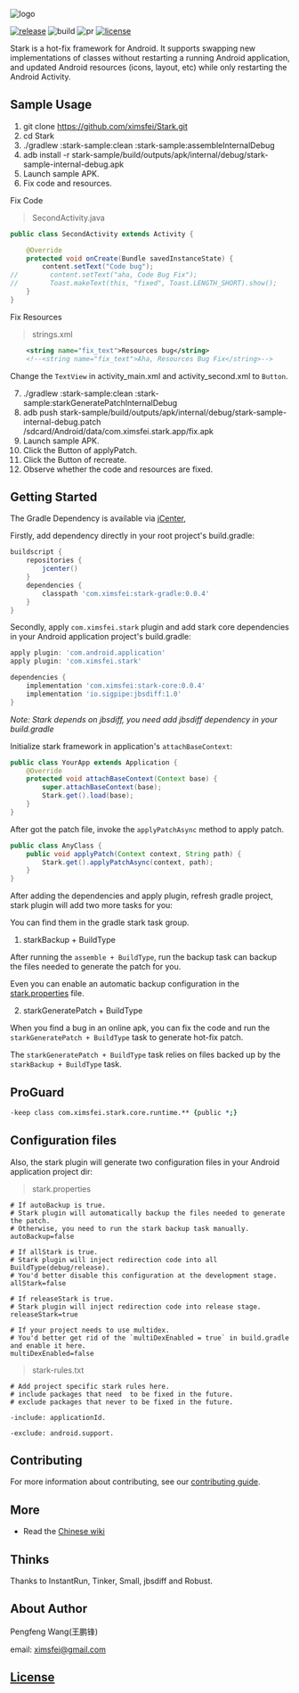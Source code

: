 ![logo](logo.png)

[![release](https://img.shields.io/badge/release-0.0.4-green.svg)](http://jcenter.bintray.com/com/ximsfei/stark)
![build](https://img.shields.io/badge/build-passing-green.svg)
![pr](https://img.shields.io/badge/PRs-welcome-blue.svg)
[![license](https://img.shields.io/badge/license-Apache--2.0-blue.svg)](#license)

Stark is a hot-fix framework for Android. It supports swapping new implementations of classes without restarting a running Android application, and updated Android resources (icons, layout, etc) while only restarting the Android Activity.

## Sample Usage

1. git clone https://github.com/ximsfei/Stark.git
2. cd Stark
3. ./gradlew :stark-sample:clean :stark-sample:assembleInternalDebug
4. adb install -r stark-sample/build/outputs/apk/internal/debug/stark-sample-internal-debug.apk 
5. Launch sample APK.
6. Fix code and resources.

Fix Code

> SecondActivity.java

```java
public class SecondActivity extends Activity {

    @Override
    protected void onCreate(Bundle savedInstanceState) {
        content.setText("Code bug");
//        content.setText("aha, Code Bug Fix");
//        Toast.makeText(this, "fixed", Toast.LENGTH_SHORT).show();
    }
}
```

Fix Resources

> strings.xml

```xml
    <string name="fix_text">Resources bug</string>
    <!--<string name="fix_text">Aha, Resources Bug Fix</string>-->
```

Change the `TextView` in activity_main.xml and activity_second.xml to `Button`.

7. ./gradlew :stark-sample:clean :stark-sample:starkGeneratePatchInternalDebug
8. adb push stark-sample/build/outputs/apk/internal/debug/stark-sample-internal-debug.patch  /sdcard/Android/data/com.ximsfei.stark.app/fix.apk
9. Launch sample APK.
10. Click the Button of applyPatch.
11. Click the Button of recreate.
12. Observe whether the code and resources are fixed.

## Getting Started

The Gradle Dependency is available via [jCenter](https://bintray.com/pengfeng/ximsfei),

Firstly, add dependency directly in your root project's build.gradle:

```gradle
buildscript {
    repositories {
        jcenter()
    }
    dependencies {
        classpath 'com.ximsfei:stark-gradle:0.0.4'
    }
}
```

Secondly, apply `com.ximsfei.stark` plugin and add stark core dependencies in your Android application project's build.gradle:

```gradle
apply plugin: 'com.android.application'
apply plugin: 'com.ximsfei.stark'

dependencies {
    implementation 'com.ximsfei:stark-core:0.0.4'
    implementation 'io.sigpipe:jbsdiff:1.0'
}
```

*Note: Stark depends on jbsdiff, you need add jbsdiff dependency in your build.gradle*

Initialize stark framework in application's `attachBaseContext`:

```java
public class YourApp extends Application {
    @Override
    protected void attachBaseContext(Context base) {
        super.attachBaseContext(base);
        Stark.get().load(base);
    }
}
```

After got the patch file, invoke the `applyPatchAsync` method to apply patch.

```java
public class AnyClass {
    public void applyPatch(Context context, String path) {
        Stark.get().applyPatchAsync(context, path);
    }
}
```

After adding the dependencies and apply plugin, refresh gradle project, stark plugin will add two more tasks for you:

You can find them in the gradle stark task group.

1. starkBackup + BuildType

After running the `assemble + BuildType`, run the backup task can backup the files needed to generate the patch for you.

Even you can enable an automatic backup configuration in the [stark.properties](#configuration-files) file. 

2. starkGeneratePatch + BuildType

When you find a bug in an online apk, you can fix the code and run the `starkGeneratePatch + BuildType` task to generate hot-fix patch.

The `starkGeneratePatch + BuildType` task relies on files backed up by the `starkBackup + BuildType` task.

## ProGuard

```pro
-keep class com.ximsfei.stark.core.runtime.** {public *;}
```

## Configuration files

Also, the stark plugin will generate two configuration files in your Android application project dir:

> stark.properties

```properties
# If autoBackup is true.
# Stark plugin will automatically backup the files needed to generate the patch.
# Otherwise, you need to run the stark backup task manually.
autoBackup=false

# If allStark is true.
# Stark plugin will inject redirection code into all BuildType(debug/release).
# You'd better disable this configuration at the development stage.
allStark=false

# If releaseStark is true.
# Stark plugin will inject redirection code into release stage.
releaseStark=true

# If your project needs to use multidex.
# You'd better get rid of the `multiDexEnabled = true` in build.gradle and enable it here.
multiDexEnabled=false
```

> stark-rules.txt

```text
# Add project specific stark rules here.
# include packages that need  to be fixed in the future.
# exclude packages that never to be fixed in the future.

-include: applicationId.

-exclude: android.support.
```

## Contributing

For more information about contributing, see our [contributing guide](CONTRIBUTING.md).

## More

* Read the [Chinese wiki](https://github.com/ximsfei/Stark/wiki)

## Thinks

Thanks to InstantRun, Tinker, Small, jbsdiff and Robust.

## About Author

Pengfeng Wang(王鹏锋)

email: ximsfei@gmail.com

## [License](LICENSE)
